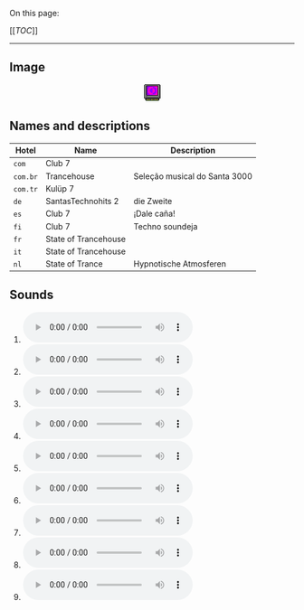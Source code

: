 On this page:

[[_TOC_]]

---

## Image

<div align="center">

![sound_set_52](../uploads/imgs/52.gif)

</div>

## Names and descriptions

| Hotel | Name | Description |
|-|-|-|
| `com` | Club 7 |  |
| `com.br` | Trancehouse | Seleção musical do Santa 3000 |
| `com.tr` | Kulüp 7 |  |
| `de` | SantasTechnohits 2 | die Zweite |
| `es` | Club 7 | ¡Dale caña! |
| `fi` | Club 7 | Techno soundeja |
| `fr` | State of Trancehouse |  |
| `it` | State of Trancehouse |  |
| `nl` | State of Trance | Hypnotische Atmosferen |

## Sounds

1. ![Sample 460](../uploads/sounds/sound_machine_sample_460.mp3)
1. ![Sample 461](../uploads/sounds/sound_machine_sample_461.mp3)
1. ![Sample 462](../uploads/sounds/sound_machine_sample_462.mp3)
1. ![Sample 463](../uploads/sounds/sound_machine_sample_463.mp3)
1. ![Sample 464](../uploads/sounds/sound_machine_sample_464.mp3)
1. ![Sample 465](../uploads/sounds/sound_machine_sample_465.mp3)
1. ![Sample 466](../uploads/sounds/sound_machine_sample_466.mp3)
1. ![Sample 467](../uploads/sounds/sound_machine_sample_467.mp3)
1. ![Sample 468](../uploads/sounds/sound_machine_sample_468.mp3)